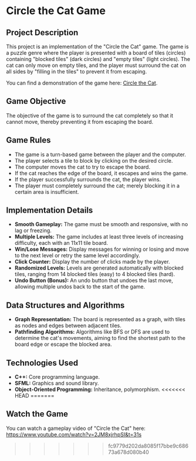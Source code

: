 
# Circle the Cat Game

## Project Description
This project is an implementation of the "Circle the Cat" game. The game is a puzzle genre where the player is presented with a board of tiles (circles) containing "blocked tiles" (dark circles) and "empty tiles" (light circles). The cat can only move on empty tiles, and the player must surround the cat on all sides by "filling in the tiles" to prevent it from escaping.

You can find a demonstration of the game here: [Circle the Cat](https://www.crazygames.com/game/circle-the-cat).

## Game Objective
The objective of the game is to surround the cat completely so that it cannot move, thereby preventing it from escaping the board.

## Game Rules
- The game is a turn-based game between the player and the computer.
- The player selects a tile to block by clicking on the desired circle.
- The computer moves the cat to try to escape the board.
- If the cat reaches the edge of the board, it escapes and wins the game.
- If the player successfully surrounds the cat, the player wins.
- The player must completely surround the cat; merely blocking it in a certain area is insufficient.

## Implementation Details
- **Smooth Gameplay:** The game must be smooth and responsive, with no lag or freezing.
- **Multiple Levels:** The game includes at least three levels of increasing difficulty, each with an 11x11 tile board.
- **Win/Lose Messages:** Display messages for winning or losing and move to the next level or retry the same level accordingly.
- **Click Counter:** Display the number of clicks made by the player.
- **Randomized Levels:** Levels are generated automatically with blocked tiles, ranging from 14 blocked tiles (easy) to 4 blocked tiles (hard).
- **Undo Button (Bonus):** An undo button that undoes the last move, allowing multiple undos back to the start of the game.

## Data Structures and Algorithms
- **Graph Representation:** The board is represented as a graph, with tiles as nodes and edges between adjacent tiles.
- **Pathfinding Algorithms:** Algorithms like BFS or DFS are used to determine the cat's movements, aiming to find the shortest path to the board edge or escape the blocked area.

## Technologies Used
- **C++:** Core programming language.
- **SFML:** Graphics and sound library.
- **Object-Oriented Programming:** Inheritance, polymorphism.
<<<<<<< HEAD
=======

## Watch the Game
You can watch a gameplay video of "Circle the Cat" here: https://www.youtube.com/watch?v=2JM8xjrhpSI&t=31s

>>>>>>> fc9779d202da8085f17bbe9c68673a678d080b40
